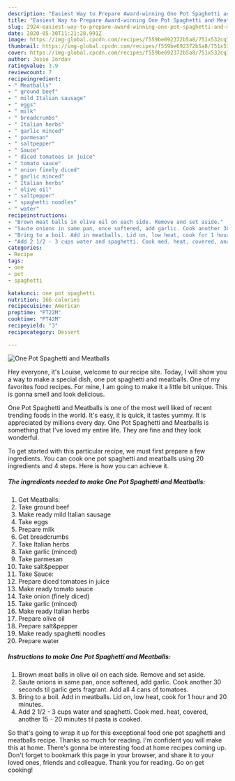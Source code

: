 ```yaml
---
description: "Easiest Way to Prepare Award-winning One Pot Spaghetti and Meatballs"
title: "Easiest Way to Prepare Award-winning One Pot Spaghetti and Meatballs"
slug: 2924-easiest-way-to-prepare-award-winning-one-pot-spaghetti-and-meatballs
date: 2020-05-30T11:21:28.991Z
image: https://img-global.cpcdn.com/recipes/f559be692372b5a8/751x532cq70/one-pot-spaghetti-and-meatballs-recipe-main-photo.jpg
thumbnail: https://img-global.cpcdn.com/recipes/f559be692372b5a8/751x532cq70/one-pot-spaghetti-and-meatballs-recipe-main-photo.jpg
cover: https://img-global.cpcdn.com/recipes/f559be692372b5a8/751x532cq70/one-pot-spaghetti-and-meatballs-recipe-main-photo.jpg
author: Josie Jordan
ratingvalue: 3.9
reviewcount: 7
recipeingredient:
- " Meatballs"
- " ground beef"
- " mild Italian sausage"
- " eggs"
- " milk"
- " breadcrumbs"
- " Italian herbs"
- " garlic minced"
- " parmesan"
- " saltpepper"
- " Sauce"
- " diced tomatoes in juice"
- " tomato sauce"
- " onion finely diced"
- " garlic minced"
- " Italian herbs"
- " olive oil"
- " saltpepper"
- " spaghetti noodles"
- " water"
recipeinstructions:
- "Brown meat balls in olive oil on each side. Remove and set aside."
- "Saute onions in same pan, once softened, add garlic. Cook another 30 seconds til garlic gets fragrant. Add all 4 cans of tomatoes."
- "Bring to a boil. Add in meatballs. Lid on, low heat, cook for 1 hour and 20 minutes."
- "Add 2 1/2 - 3 cups water and spaghetti. Cook med. heat, covered, another 15 - 20 minutes til pasta is cooked."
categories:
- Recipe
tags:
- one
- pot
- spaghetti

katakunci: one pot spaghetti 
nutrition: 166 calories
recipecuisine: American
preptime: "PT22M"
cooktime: "PT42M"
recipeyield: "3"
recipecategory: Dessert

---
```



![One Pot Spaghetti and Meatballs](https://img-global.cpcdn.com/recipes/f559be692372b5a8/751x532cq70/one-pot-spaghetti-and-meatballs-recipe-main-photo.jpg)

Hey everyone, it's Louise, welcome to our recipe site. Today, I will show you a way to make a special dish, one pot spaghetti and meatballs. One of my favorites food recipes. For mine, I am going to make it a little bit unique. This is gonna smell and look delicious.



One Pot Spaghetti and Meatballs is one of the most well liked of recent trending foods in the world. It's easy, it is quick, it tastes yummy. It is appreciated by millions every day. One Pot Spaghetti and Meatballs is something that I've loved my entire life. They are fine and they look wonderful.


To get started with this particular recipe, we must first prepare a few ingredients. You can cook one pot spaghetti and meatballs using 20 ingredients and 4 steps. Here is how you can achieve it.

<!--inarticleads1-->

##### The ingredients needed to make One Pot Spaghetti and Meatballs:

1. Get  Meatballs:
1. Take  ground beef
1. Make ready  mild Italian sausage
1. Take  eggs
1. Prepare  milk
1. Get  breadcrumbs
1. Take  Italian herbs
1. Take  garlic (minced)
1. Take  parmesan
1. Take  salt&amp;pepper
1. Take  Sauce:
1. Prepare  diced tomatoes in juice
1. Make ready  tomato sauce
1. Take  onion (finely diced)
1. Take  garlic (minced)
1. Make ready  Italian herbs
1. Prepare  olive oil
1. Prepare  salt&amp;pepper
1. Make ready  spaghetti noodles
1. Prepare  water




<!--inarticleads2-->

##### Instructions to make One Pot Spaghetti and Meatballs:

1. Brown meat balls in olive oil on each side. Remove and set aside.
1. Saute onions in same pan, once softened, add garlic. Cook another 30 seconds til garlic gets fragrant. Add all 4 cans of tomatoes.
1. Bring to a boil. Add in meatballs. Lid on, low heat, cook for 1 hour and 20 minutes.
1. Add 2 1/2 - 3 cups water and spaghetti. Cook med. heat, covered, another 15 - 20 minutes til pasta is cooked.




So that's going to wrap it up for this exceptional food one pot spaghetti and meatballs recipe. Thanks so much for reading. I'm confident you will make this at home. There's gonna be interesting food at home recipes coming up. Don't forget to bookmark this page in your browser, and share it to your loved ones, friends and colleague. Thank you for reading. Go on get cooking!
